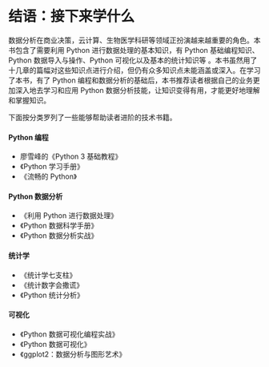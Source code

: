 # 结语：接下来学什么

数据分析在商业决策，云计算、生物医学科研等领域正扮演越来越重要的角色。本书包含了需要利用 Python 进行数据处理的基本知识，有 Python 基础编程知识、Python 数据导入与操作、Python 可视化以及基本的统计知识等 。本书虽然用了十几章的篇幅对这些知识点进行介绍，但仍有众多知识点未能涵盖或深入。在学习了本书，有了 Python 编程和数据分析的基础后，本书推荐读者根据自己的业务更加深入地去学习和应用 Python 数据分析技能，让知识变得有用，才能更好地理解和掌握知识。

下面按分类罗列了一些能够帮助读者进阶的技术书籍。

#### Python 编程

-    廖雪峰的《Python 3 基础教程》
-   《Python 学习手册》
-   《流畅的 Python》

#### Python 数据分析

-   《利用 Python 进行数据处理》
-   《Python 数据科学手册》
-   《Python 数据分析实战》

#### 统计学

-   《统计学七支柱》
-   《统计数字会撒谎》
-   《Python 统计分析》

#### 可视化

-   《Python 数据可视化编程实战》
-   《Python 数据可视化》
-   《ggplot2：数据分析与图形艺术》





